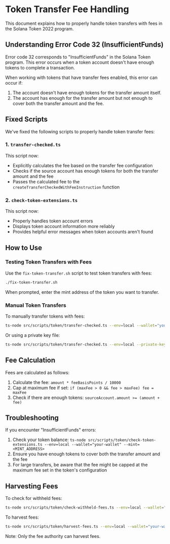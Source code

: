 # Token Transfer Fee Handling

This document explains how to properly handle token transfers with fees in the Solana Token 2022 program.

## Understanding Error Code 32 (InsufficientFunds)

Error code 32 corresponds to "InsufficientFunds" in the Solana Token program. This error occurs when a token account doesn't have enough tokens to complete a transaction.

When working with tokens that have transfer fees enabled, this error can occur if:

1. The account doesn't have enough tokens for the transfer amount itself.
2. The account has enough for the transfer amount but not enough to cover both the transfer amount and the fee.

## Fixed Scripts

We've fixed the following scripts to properly handle token transfer fees:

### 1. `transfer-checked.ts`

This script now:
- Explicitly calculates the fee based on the transfer fee configuration
- Checks if the source account has enough tokens for both the transfer amount and the fee
- Passes the calculated fee to the `createTransferCheckedWithFeeInstruction` function

### 2. `check-token-extensions.ts`

This script now:
- Properly handles token account errors
- Displays token account information more reliably
- Provides helpful error messages when token accounts aren't found

## How to Use

### Testing Token Transfers with Fees

Use the `fix-token-transfer.sh` script to test token transfers with fees:

```bash
./fix-token-transfer.sh
```

When prompted, enter the mint address of the token you want to transfer.

### Manual Token Transfers

To manually transfer tokens with fees:

```bash
ts-node src/scripts/token/transfer-checked.ts --env=local --wallet="your-wallet" --mint=<MINT_ADDRESS> --recipient=<RECIPIENT_ADDRESS> --amount=<AMOUNT>
```

Or using a private key file:

```bash
ts-node src/scripts/token/transfer-checked.ts --env=local --private-key-file=<PATH_TO_KEY_FILE> --mint=<MINT_ADDRESS> --recipient=<RECIPIENT_ADDRESS> --amount=<AMOUNT>
```

## Fee Calculation

Fees are calculated as follows:

1. Calculate the fee: `amount * feeBasisPoints / 10000`
2. Cap at maximum fee if set: `if (maxFee > 0 && fee > maxFee) fee = maxFee`
3. Check if there are enough tokens: `sourceAccount.amount >= (amount + fee)`

## Troubleshooting

If you encounter "InsufficientFunds" errors:

1. Check your token balance: `ts-node src/scripts/token/check-token-extensions.ts --env=local --wallet="your-wallet" --mint=<MINT_ADDRESS>`
2. Ensure you have enough tokens to cover both the transfer amount and the fee
3. For large transfers, be aware that the fee might be capped at the maximum fee set in the token's configuration

## Harvesting Fees

To check for withheld fees:

```bash
ts-node src/scripts/token/check-withheld-fees.ts --env=local --wallet="your-wallet" --mint=<MINT_ADDRESS>
```

To harvest fees:

```bash
ts-node src/scripts/token/harvest-fees.ts --env=local --wallet="your-wallet" --mint=<MINT_ADDRESS>
```

Note: Only the fee authority can harvest fees. 